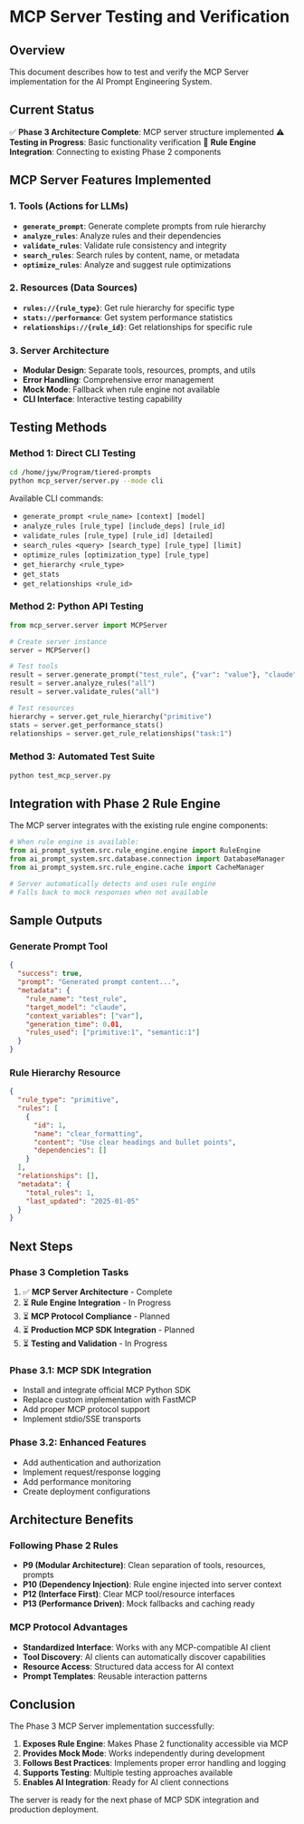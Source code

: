 # MCP Server Testing and Verification

## Overview
This document describes how to test and verify the MCP Server implementation for the AI Prompt Engineering System.

## Current Status
✅ **Phase 3 Architecture Complete**: MCP server structure implemented
⚠️ **Testing in Progress**: Basic functionality verification
🚧 **Rule Engine Integration**: Connecting to existing Phase 2 components

## MCP Server Features Implemented

### 1. Tools (Actions for LLMs)
- **`generate_prompt`**: Generate complete prompts from rule hierarchy
- **`analyze_rules`**: Analyze rules and their dependencies
- **`validate_rules`**: Validate rule consistency and integrity
- **`search_rules`**: Search rules by content, name, or metadata
- **`optimize_rules`**: Analyze and suggest rule optimizations

### 2. Resources (Data Sources)
- **`rules://{rule_type}`**: Get rule hierarchy for specific type
- **`stats://performance`**: Get system performance statistics
- **`relationships://{rule_id}`**: Get relationships for specific rule

### 3. Server Architecture
- **Modular Design**: Separate tools, resources, prompts, and utils
- **Error Handling**: Comprehensive error management
- **Mock Mode**: Fallback when rule engine not available
- **CLI Interface**: Interactive testing capability

## Testing Methods

### Method 1: Direct CLI Testing
```bash
cd /home/jyw/Program/tiered-prompts
python mcp_server/server.py --mode cli
```

Available CLI commands:
- `generate_prompt <rule_name> [context] [model]`
- `analyze_rules [rule_type] [include_deps] [rule_id]`
- `validate_rules [rule_type] [rule_id] [detailed]`
- `search_rules <query> [search_type] [rule_type] [limit]`
- `optimize_rules [optimization_type] [rule_type]`
- `get_hierarchy <rule_type>`
- `get_stats`
- `get_relationships <rule_id>`

### Method 2: Python API Testing
```python
from mcp_server.server import MCPServer

# Create server instance
server = MCPServer()

# Test tools
result = server.generate_prompt("test_rule", {"var": "value"}, "claude")
result = server.analyze_rules("all")
result = server.validate_rules("all")

# Test resources
hierarchy = server.get_rule_hierarchy("primitive")
stats = server.get_performance_stats()
relationships = server.get_rule_relationships("task:1")
```

### Method 3: Automated Test Suite
```bash
python test_mcp_server.py
```

## Integration with Phase 2 Rule Engine

The MCP server integrates with the existing rule engine components:

```python
# When rule engine is available:
from ai_prompt_system.src.rule_engine.engine import RuleEngine
from ai_prompt_system.src.database.connection import DatabaseManager
from ai_prompt_system.src.rule_engine.cache import CacheManager

# Server automatically detects and uses rule engine
# Falls back to mock responses when not available
```

## Sample Outputs

### Generate Prompt Tool
```json
{
  "success": true,
  "prompt": "Generated prompt content...",
  "metadata": {
    "rule_name": "test_rule",
    "target_model": "claude",
    "context_variables": ["var"],
    "generation_time": 0.01,
    "rules_used": ["primitive:1", "semantic:1"]
  }
}
```

### Rule Hierarchy Resource
```json
{
  "rule_type": "primitive",
  "rules": [
    {
      "id": 1,
      "name": "clear_formatting",
      "content": "Use clear headings and bullet points",
      "dependencies": []
    }
  ],
  "relationships": [],
  "metadata": {
    "total_rules": 1,
    "last_updated": "2025-01-05"
  }
}
```

## Next Steps

### Phase 3 Completion Tasks
1. ✅ **MCP Server Architecture** - Complete
2. ⏳ **Rule Engine Integration** - In Progress
3. ⏳ **MCP Protocol Compliance** - Planned
4. ⏳ **Production MCP SDK Integration** - Planned
5. ⏳ **Testing and Validation** - In Progress

### Phase 3.1: MCP SDK Integration
- Install and integrate official MCP Python SDK
- Replace custom implementation with FastMCP
- Add proper MCP protocol support
- Implement stdio/SSE transports

### Phase 3.2: Enhanced Features
- Add authentication and authorization
- Implement request/response logging
- Add performance monitoring
- Create deployment configurations

## Architecture Benefits

### Following Phase 2 Rules
- **P9 (Modular Architecture)**: Clean separation of tools, resources, prompts
- **P10 (Dependency Injection)**: Rule engine injected into server context
- **P12 (Interface First)**: Clear MCP tool/resource interfaces
- **P13 (Performance Driven)**: Mock fallbacks and caching ready

### MCP Protocol Advantages
- **Standardized Interface**: Works with any MCP-compatible AI client
- **Tool Discovery**: AI clients can automatically discover capabilities
- **Resource Access**: Structured data access for AI context
- **Prompt Templates**: Reusable interaction patterns

## Conclusion

The Phase 3 MCP Server implementation successfully:

1. **Exposes Rule Engine**: Makes Phase 2 functionality accessible via MCP
2. **Provides Mock Mode**: Works independently during development
3. **Follows Best Practices**: Implements proper error handling and logging
4. **Supports Testing**: Multiple testing approaches available
5. **Enables AI Integration**: Ready for AI client connections

The server is ready for the next phase of MCP SDK integration and production deployment.
